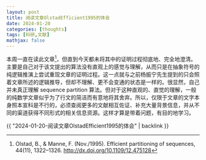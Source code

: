 ```yaml
---
layout: post
title: 阅读文章OlstadEfficient1995的体会
date: 2024-01-20
categories: [thoughts]
tags: [科研,文献]
mathjax: false
---
```


本周一直在读此文章[^1]，但直到今天都未将其中的证明过程彻底地、完全地澄清。主要是自己对于该文提出的算法没有直观上的感觉与理解，从而只是在抽象符号的纯逻辑推演上尝试重现文章的证明过程。这一点就与之前杨振宁先生提到的只会照着文章所述的逻辑推导，但却不理解、更不会变通的状态是一样的。很显然，自己并未真正理解 sequence partition 算法。但对于这种直观的、直觉的理解，一般的纯数学文章似乎为了行文的简洁而有意地将其舍弃。所以，仅限于文章的文字本身照本宣科是不行的，必须查阅更多的文献相互佐证、补充大量背景信息，并从不同的渠道获得不同形式的相关信息资源。这样才算是带着问题，有目的地学习。

[^1]: Olstad, B., & Manne, F. (Nov./1995). Efficient partitioning of sequences, 44(11), 1322–1326. http://dx.doi.org/10.1109/12.475128

{{ "2024-01-20-阅读文章OlstadEfficient1995的体会" | backlink }}
